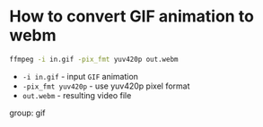 # How to convert GIF animation to webm

```bash
ffmpeg -i in.gif -pix_fmt yuv420p out.webm
```

- `-i in.gif` - input `GIF` animation
- `-pix_fmt yuv420p` - use yuv420p pixel format
- `out.webm` - resulting video file

group: gif


